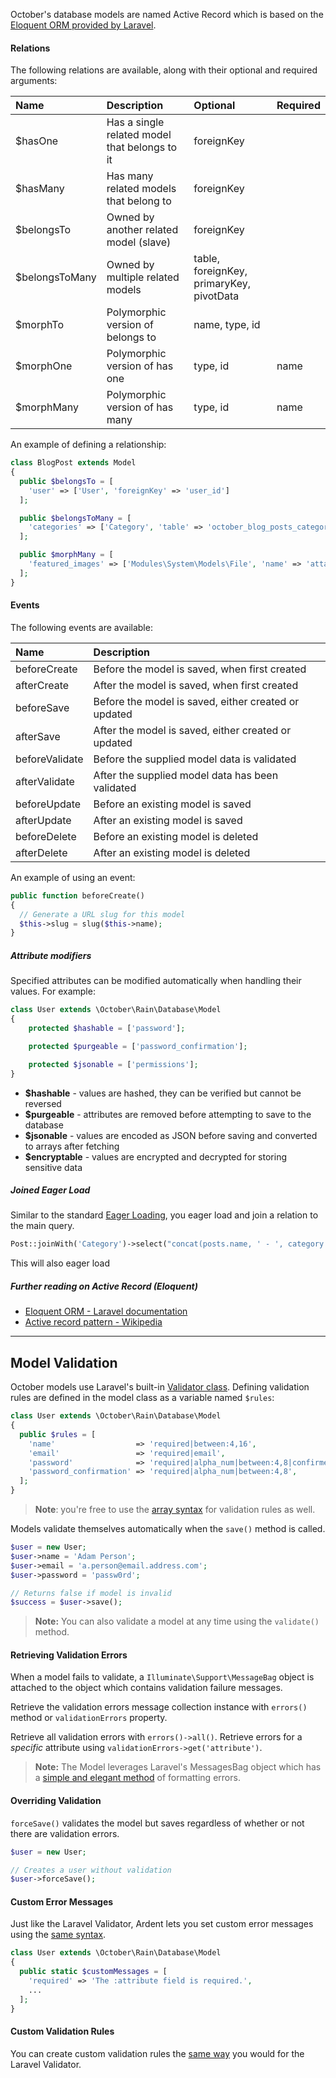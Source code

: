 October's database models are named Active Record which is based on the [Eloquent ORM provided by Laravel](http://laravel.com/docs/eloquent).

#### Relations

The following relations are available, along with their optional and required arguments:

| Name           | Description                                    | Optional                                  | Required  |
|:-------------- |:-----------------------------------------------|:----------------------------------------- |:--------- |
| $hasOne        | Has a single related model that belongs to it  | foreignKey                                |           |
| $hasMany       | Has many related models that belong to         | foreignKey                                |           |
| $belongsTo     | Owned by another related model (slave)         | foreignKey                                |           |
| $belongsToMany | Owned by multiple related models               | table, foreignKey, primaryKey, pivotData  |           |
| $morphTo       | Polymorphic version of belongs to              | name, type, id                            |           |
| $morphOne      | Polymorphic version of has one                 | type, id                                  | name      |
| $morphMany     | Polymorphic version of has many                | type, id                                  | name      |

An example of defining a relationship:

```php
class BlogPost extends Model
{
  public $belongsTo = [
    'user' => ['User', 'foreignKey' => 'user_id']
  ];

  public $belongsToMany = [
    'categories' => ['Category', 'table' => 'october_blog_posts_categories']
  ];

  public $morphMany = [
    'featured_images' => ['Modules\System\Models\File', 'name' => 'attachment']
  ];
}
```

#### Events

The following events are available:

| Name           | Description                                                |
|:-------------- |:-----------------------------------------------------------|
| beforeCreate   | Before the model is saved, when first created              |
| afterCreate    | After the model is saved, when first created               |
| beforeSave     | Before the model is saved, either created or updated       |
| afterSave      | After the model is saved, either created or updated        |
| beforeValidate | Before the supplied model data is validated                |
| afterValidate  | After the supplied model data has been validated           |
| beforeUpdate   | Before an existing model is saved                          |
| afterUpdate    | After an existing model is saved                           |
| beforeDelete   | Before an existing model is deleted                        |
| afterDelete    | After an existing model is deleted                         |

An example of using an event:

```php
public function beforeCreate()
{
  // Generate a URL slug for this model
  $this->slug = slug($this->name);
}
```

##### Attribute modifiers

Specified attributes can be modified automatically when handling their values. For example:

```php
class User extends \October\Rain\Database\Model
{
    protected $hashable = ['password'];

    protected $purgeable = ['password_confirmation'];

    protected $jsonable = ['permissions'];
}
```

* **$hashable** - values are hashed, they can be verified but cannot be reversed
* **$purgeable** - attributes are removed before attempting to save to the database
* **$jsonable** - values are encoded as JSON before saving and converted to arrays after fetching
* **$encryptable** - values are encrypted and decrypted for storing sensitive data

##### Joined Eager Load

Similar to the standard [Eager Loading](http://laravel.com/docs/eloquent#eager-loading), you eager load and join a relation to the main query.

```php
Post::joinWith('Category')->select("concat(posts.name, ' - ', category.name)")->get();
```

This will also eager load 

##### Further reading on Active Record (Eloquent)

* [Eloquent ORM - Laravel documentation](http://laravel.com/docs/eloquent)
* [Active record pattern - Wikipedia](http://en.wikipedia.org/wiki/Active_record_pattern)

---

## Model Validation

October models use Laravel's built-in [Validator class](http://laravel.com/docs/validation). 
Defining validation rules are defined in the model class as a variable named `$rules`:

```php
class User extends \October\Rain\Database\Model
{
  public $rules = [
    'name'                  => 'required|between:4,16',
    'email'                 => 'required|email',
    'password'              => 'required|alpha_num|between:4,8|confirmed',
    'password_confirmation' => 'required|alpha_num|between:4,8',
  ];
}
```

> **Note**: you're free to use the [array syntax](http://laravel.com/docs/validation#basic-usage) for validation rules as well.

Models validate themselves automatically when the `save()` method is called.

```php
$user = new User;
$user->name = 'Adam Person';
$user->email = 'a.person@email.address.com';
$user->password = 'passw0rd';

// Returns false if model is invalid
$success = $user->save();
```

> **Note:** You can also validate a model at any time using the `validate()` method.

#### Retrieving Validation Errors

When a model fails to validate, a `Illuminate\Support\MessageBag` object is attached to the object which contains validation failure messages.

Retrieve the validation errors message collection instance with `errors()` method or `validationErrors` property.

Retrieve all validation errors with `errors()->all()`. Retrieve errors for a *specific* attribute using `validationErrors->get('attribute')`.

> **Note:** The Model leverages Laravel's MessagesBag object which has a [simple and elegant method](http://laravel.com/docs/validation#working-with-error-messages) of formatting errors.

#### Overriding Validation

`forceSave()` validates the model but saves regardless of whether or not there are validation errors.

```php
$user = new User;

// Creates a user without validation
$user->forceSave();
```

#### Custom Error Messages

Just like the Laravel Validator, Ardent lets you set custom error messages using the [same syntax](http://laravel.com/docs/validation#custom-error-messages).

```php
class User extends \October\Rain\Database\Model
{
  public static $customMessages = [
    'required' => 'The :attribute field is required.',
    ...
  ];
}
```

#### Custom Validation Rules

You can create custom validation rules the [same way](http://laravel.com/docs/validation#custom-validation-rules) you would for the Laravel Validator.
